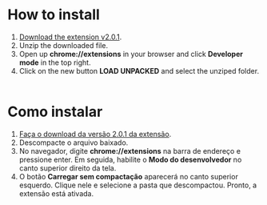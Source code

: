 # How to install

1. [Download the extension v2.0.1](https://github.com/daltonmenezes/netflix-list-exporter/releases/download/2.0.1/netflix-list-exporter-chrome2.0.1.zip).
2. Unzip the downloaded file.
2. Open up __chrome://extensions__ in your browser and click __Developer mode__ in the top right.
3. Click on the new button __LOAD UNPACKED__ and select the unziped folder.
<br><br>
# Como instalar

1. [Faça o download da versão 2.0.1 da extensão](https://github.com/daltonmenezes/netflix-list-exporter/releases/download/2.0.1/netflix-list-exporter-chrome2.0.1.zip).
2. Descompacte o arquivo baixado.
2. No navegador, digite __chrome://extensions__ na barra de endereço e pressione enter. Em seguida, habilite o __Modo do desenvolvedor__ no canto superior direito da tela.
3. O botão __Carregar sem compactação__ aparecerá no canto superior esquerdo. Clique nele e selecione a pasta que descompactou. Pronto, a extensão está ativada.